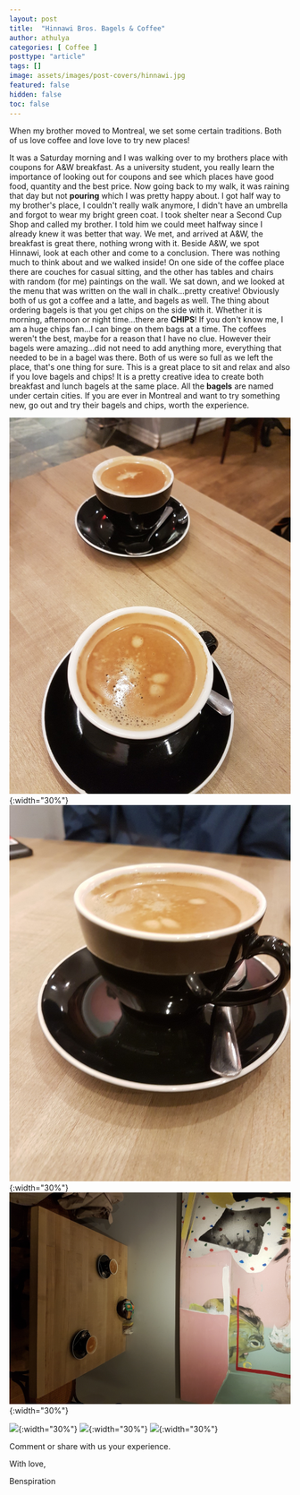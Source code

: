 ```yaml
---
layout: post
title:  "Hinnawi Bros. Bagels & Coffee"
author: athulya
categories: [ Coffee ]
posttype: "article"
tags: []
image: assets/images/post-covers/hinnawi.jpg
featured: false
hidden: false
toc: false
---
```


When my brother moved to Montreal, we set some certain traditions. Both of us love coffee and love love to try new places!

It was a Saturday morning and I was walking over to my brothers place with coupons for A&W breakfast. As a university student, you really learn the importance of looking out for coupons and see which places have good food, quantity and the best price. Now going back to my walk, it was raining that day but not **pouring** which I was pretty happy about. I got half way to my brother's place, I couldn't really walk anymore, I didn't have an umbrella and forgot to wear my bright green coat. I took shelter near a Second Cup Shop and called my brother. I told him we could meet halfway since I already knew it was better that way. We met, and arrived at A&W, the breakfast is great there, nothing wrong with it. Beside A&W, we spot Hinnawi, look at each other and come to a conclusion. There was nothing much to think about and we walked inside! On one side of the coffee place there are couches for casual sitting, and the other has tables and chairs with random (for me) paintings on the wall. We sat down, and we looked at the menu that was written on the wall in chalk…pretty creative! Obviously both of us got a coffee and a latte, and bagels as well. The thing about ordering bagels is that you get chips on the side with it. Whether it is morning, afternoon or night time…there are **CHIPS**! If you don't know me, I am a huge chips fan…I can binge on them bags at a time. The coffees weren't the best, maybe for a reason that I have no clue. However their bagels were amazing…did not need to add anything more, everything that needed to be in a bagel was there. Both of us were so full as we left the place, that's one thing for sure. This is a great place to sit and relax and also if you love bagels and chips! It is a pretty creative idea to create both breakfast and lunch bagels at the same place. All the **bagels** are named under certain cities. If you are ever in Montreal and want to try something new, go out and try their bagels and chips, worth the experience.

![](/assets/images/hinnawi-bros/20171029_121832_edited.jpg){:width="30%"}
![](/assets/images/hinnawi-bros/20171029_121837_edited.jpg){:width="30%"}
![](/assets/images/hinnawi-bros/20171029_121928.jpg){:width="30%"}

![](/assets/images/hinnawi-bros/20171029_122439.jpg){:width="30%"}
![](/assets/images/hinnawi-bros/20171029_121828.jpg){:width="30%"}
![](/assets/images/hinnawi-bros/20171029_122423.jpg){:width="30%"}

Comment or share with us your experience.

With love,

Benspiration

